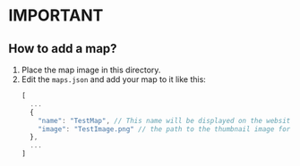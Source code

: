# IMPORTANT
## How to add a map?
1. Place the map image in this directory.
2. Edit the `maps.json` and add your map to it like this:
   ```ts
   [
     ...
     {
       "name": "TestMap", // This name will be displayed on the website
       "image": "TestImage.png" // the path to the thumbnail image for the map
     },
     ...
   ]
   ```
